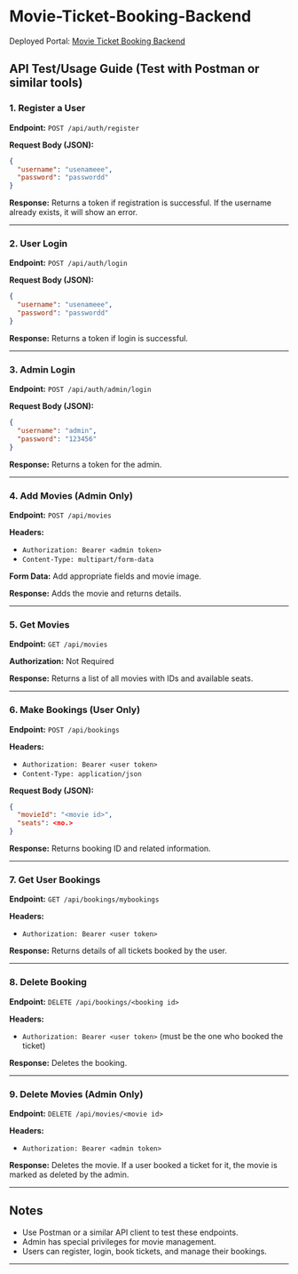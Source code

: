 # Movie-Ticket-Booking-Backend

Deployed Portal: [Movie Ticket Booking Backend](https://movie-ticket-booking-backend-41em.onrender.com/)

## API Test/Usage Guide (Test with Postman or similar tools)

### 1. Register a User
**Endpoint:** `POST /api/auth/register`

**Request Body (JSON):**
```json
{
  "username": "usenameee",
  "password": "passwordd"
}
```

**Response:** Returns a token if registration is successful. If the username already exists, it will show an error.

---

### 2. User Login
**Endpoint:** `POST /api/auth/login`

**Request Body (JSON):**
```json
{
  "username": "usenameee",
  "password": "passwordd"
}
```

**Response:** Returns a token if login is successful.

---

### 3. Admin Login
**Endpoint:** `POST /api/auth/admin/login`

**Request Body (JSON):**
```json
{
  "username": "admin",
  "password": "123456"
}
```

**Response:** Returns a token for the admin.

---

### 4. Add Movies (Admin Only)
**Endpoint:** `POST /api/movies`

**Headers:**
- `Authorization: Bearer <admin token>`
- `Content-Type: multipart/form-data`

**Form Data:**
Add appropriate fields and movie image.

**Response:** Adds the movie and returns details.

---

### 5. Get Movies
**Endpoint:** `GET /api/movies`

**Authorization:** Not Required

**Response:** Returns a list of all movies with IDs and available seats.

---

### 6. Make Bookings (User Only)
**Endpoint:** `POST /api/bookings`

**Headers:**
- `Authorization: Bearer <user token>`
- `Content-Type: application/json`

**Request Body (JSON):**
```json
{
  "movieId": "<movie id>",
  "seats": <no.>
}
```

**Response:** Returns booking ID and related information.

---

### 7. Get User Bookings
**Endpoint:** `GET /api/bookings/mybookings`

**Headers:**
- `Authorization: Bearer <user token>`

**Response:** Returns details of all tickets booked by the user.

---

### 8. Delete Booking
**Endpoint:** `DELETE /api/bookings/<booking id>`

**Headers:**
- `Authorization: Bearer <user token>` (must be the one who booked the ticket)

**Response:** Deletes the booking.

---

### 9. Delete Movies (Admin Only)
**Endpoint:** `DELETE /api/movies/<movie id>`

**Headers:**
- `Authorization: Bearer <admin token>`

**Response:** Deletes the movie. If a user booked a ticket for it, the movie is marked as deleted by the admin.

---

## Notes
- Use Postman or a similar API client to test these endpoints.
- Admin has special privileges for movie management.
- Users can register, login, book tickets, and manage their bookings.

---
